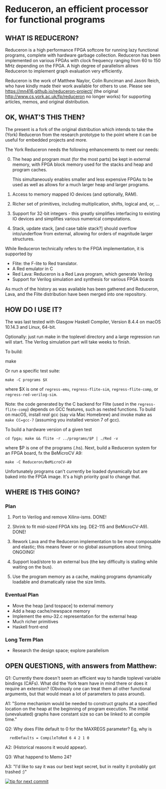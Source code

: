 # Reduceron, an efficient processor for functional programs

## WHAT IS REDUCERON?

Reduceron is a high performance FPGA softcore for running lazy functional
programs, complete with hardware garbage collection.  Reduceron has been
implemented on various FPGAs with clock frequency ranging from 60 to 150
MHz depending on the FPGA.  A high degree of parallelism allows Reduceron
to implement graph evaluation very efficiently.

Reduceron is the work of Matthew Naylor, Colin Runciman and Jason Reich,
who have kindly made their work available for others to use.  Please see
https://mn416.github.io/reduceron-project/ (the original
http://www.cs.york.ac.uk/fp/reduceron no longer works) for supporting
articles, memos, and original distribution.


## OK, WHAT'S THIS THEN?

The present is a fork of the original distribution which intends to take
the (York) Reduceron from the research prototype to the point where it
can be useful for embedded projects and more.

The York Reduceron needs the following enhancements to meet our needs:

 0. The heap and program must (for the most parts) be kept in external
    memory, with FPGA block memory used for the stacks and heap and
    program caches.

    This simultaneously enables smaller and less expensive FPGAs to be
    used as well as allows for a much larger heap and larger programs.

 1. Access to memory mapped IO devices (and optionally, RAM).

 2. Richer set of primitives, including multiplication, shifts, logical
    and, or, ...

 3. Support for 32-bit integers - this greatly simplifies interfacing to
    existing IO devices and simplifies various numerical computations.

 4. Stack, update stack, [and case table stack?] should overflow
    into/underflow from external, allowing for orders of magnitude
    larger structures.


While Reduceron technically refers to the FPGA implementation, it is
supported by

 - Flite: the F-lite to Red translator.
 - A Red emulator in C
 - Red Lava: Reduceron is a Red Lava program, which generate Verilog
 - Support for Verilog simulation and synthesis for various FPGA boards


As much of the history as was available has been gathered and
Reduceron, Lava, and the Flite distribution have been merged into one
repository.


## HOW DO I USE IT?

The was last tested with Glasgow Haskell Compiler, Version 8.4.4 on
macOS 10.14.3 and Linux, 64-bit.

Optionally: just run make in the toplevel directory and a large
regression run will start. The Verilog simulation part will take weeks to
finish.

To build:

   make

Or run a specific test suite:

    make -C programs $X

where $X is one of `regress-emu`, `regress-flite-sim`, `regress-flite-comp`, or
`regress-red-verilog-sim`.

Note: the code generated by the C backend for Flite (used in the
`regress-flite-comp`) depends on GCC features, such as nested
functions.  To build on macOS, install *real* gcc (say via Mac
Homebrew) and invoke make as `make CC=gcc-7` (assuming you installed
version 7 of gcc).

To build a hardware version of a given test

    cd fpga; make && flite -r ../programs/$P | ./Red -v

where $P is one of the programs (.hs).  Next, build a Reduceron system
for an FPGA board, fx the BeMicroCV A9:

    make -C Reduceron/BeMicroCV-A9

Unfortunately programs can't currently be loaded dynamically but are
baked into the FPGA image.  It's a high priority goal to change that.

## WHERE IS THIS GOING?

### Plan ###

  1. Port to Verilog and remove Xilinx-isms. DONE!

  2. Shrink to fit mid-sized FPGA kits (eg. DE2-115 and BeMicroCV-A9).
     DONE!

  3. Rework Lava and the Reduceron implementation to be more
     composable and elastic; this means fewer or no global assumptions
     about timing.  ONGOING!

  4. Support load/store to an external bus (the key difficulty is
     stalling while waiting on the bus).

  5. Use the program memory as a cache, making programs dynamically
     loadable and dramatically raise the size limits.

### Eventual Plan ###

  - Move the heap [and tospace] to external memory
  - Add a heap cache/newspace memory
  - Implement the emu-32.c representation for the external heap
  - Much richer primitives
  - Haskell front-end

### Long Term Plan ###

  - Research the design space; explore parallelism

## OPEN QUESTIONS, with answers from Matthew:

Q1: Currently there doesn't seem an efficient way to handle toplevel
    variable bindings (CAFs).  What did the York team have in mind there
    or does it require an extension?  (Obviously one can treat them all
    other functional arguments, but that would mean a lot of parameters
    to pass around).

A1: "Some mechanism would be needed to construct graphs at a specified
location on the heap at the beginning of program execution.  The
initial (unevaluated) graphs have constant size so can be linked to at
compile time."


Q2: Why does Flite default to 0 for the MAXREGS parameter?  Eg, why is

      redDefaults = CompileToRed 6 4 2 1 0

A2: (Historical reasons it would appear).


Q3: What happend to Memo 24?

A3: "I'd like to say it was our best kept secret, but in reality it
probably got trashed :)"

[![tip for next commit](http://prime4commit.com/projects/273.svg)](http://prime4commit.com/projects/273)
